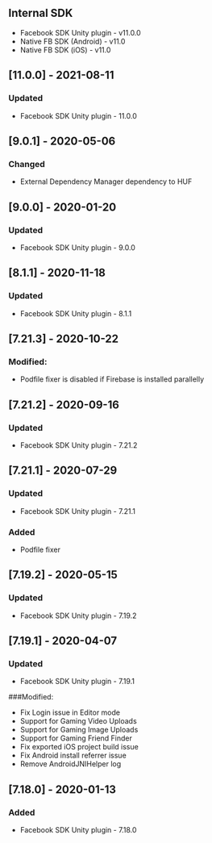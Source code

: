 ## Internal SDK
- Facebook SDK Unity plugin - v11.0.0
- Native FB SDK (Android) - v11.0
- Native FB SDK (iOS) - v11.0

## [11.0.0] - 2021-08-11
### Updated
- Facebook SDK Unity plugin - 11.0.0


## [9.0.1] - 2020-05-06
### Changed
- External Dependency Manager dependency to HUF


## [9.0.0] - 2020-01-20
### Updated
- Facebook SDK Unity plugin - 9.0.0


## [8.1.1] - 2020-11-18
### Updated
- Facebook SDK Unity plugin - 8.1.1


## [7.21.3] - 2020-10-22
### Modified:
- Podfile fixer is disabled if Firebase is installed parallelly


## [7.21.2] - 2020-09-16
### Updated
- Facebook SDK Unity plugin - 7.21.2


## [7.21.1] - 2020-07-29
### Updated
- Facebook SDK Unity plugin - 7.21.1

### Added
- Podfile fixer

## [7.19.2] - 2020-05-15
### Updated
- Facebook SDK Unity plugin - 7.19.2


## [7.19.1] - 2020-04-07
### Updated
- Facebook SDK Unity plugin - 7.19.1

###Modified:
- Fix Login issue in Editor mode
- Support for Gaming Video Uploads
- Support for Gaming Image Uploads
- Support for Gaming Friend Finder
- Fix exported iOS project build issue
- Fix Android install referrer issue
- Remove AndroidJNIHelper log


## [7.18.0] - 2020-01-13
### Added
- Facebook SDK Unity plugin - 7.18.0
